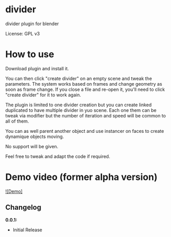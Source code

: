 # divider
divider plugin for blender

License: GPL v3

# How to use

Download plugin and install it.

You can then click "create divider" on an empty scene and tweak the parameters. The system works based on frames and change geometry as soon as frame change. 
If you close a file and re-open it, you'll need to click "create divider" for it to work again.

The plugin is limited to one divider creation but you can create linked duplicated to have multiple divider in yuo scene. Each one them can be tweak via modifier but the number of iteration and speed will be common to all of them.

You can as well parent another object and use instancer on faces to create dynamique objects moving.

No support will be given.

Feel free to tweak and adapt the code if required.


# Demo video (former alpha version)

[![Demo]](https://www.reddit.com/r/blender/comments/gld9b7/blender_divider_plugin_wip_may_be_dropped_for/)

## Changelog

**0.0.1:**
- Initial Release
